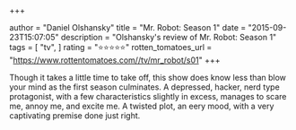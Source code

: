 +++

author = "Daniel Olshansky"
title = "Mr. Robot: Season 1"
date = "2015-09-23T15:07:05"
description = "Olshansky's review of Mr. Robot: Season 1"
tags = [
    "tv",
]
rating = "⭐⭐⭐⭐⭐"
rotten_tomatoes_url = "https://www.rottentomatoes.com//tv/mr_robot/s01"
+++

Though it takes a little time to take off, this show does know less than blow your mind as the first season culminates. A depressed, hacker, nerd type protagonist, with a few characteristics slightly in excess, manages to scare me, annoy me, and excite me. A twisted plot, an eery mood, with a very captivating premise done just right.


